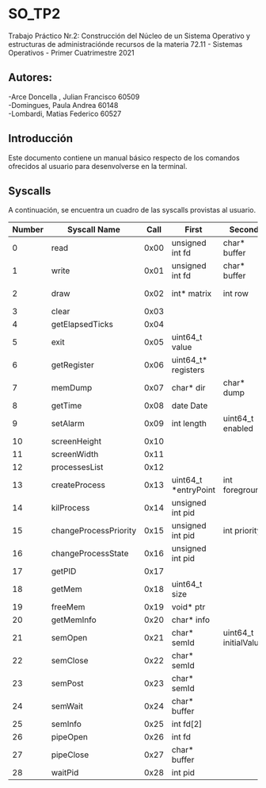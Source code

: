 # SO_TP2
Trabajo Práctico Nr.2: Construcción del Núcleo de un Sistema Operativo y estructuras de administraciónde recursos de la materia 72.11 - Sistemas Operativos - Primer Cuatrimestre 2021

## Autores:
-Arce Doncella , Julian Francisco 60509                         
-Domingues, Paula Andrea 60148                                
-Lombardi, Matias Federico 60527

## Introducción
Este documento contiene un manual básico respecto de los comandos ofrecidos al usuario para desenvolverse en la terminal.

## Syscalls
A continuación, se encuentra un cuadro de las syscalls provistas al usuario.<br>

|Number |Syscall Name           |Call	|First      			|Second     		|Third		    |Fourth	        |Fifth		|Sixth		        |Seventh         |
|-------|-----------------------|-------|-----------------------|-------------------|---------------|---------------|-----------|-------------------|----------------|
|0	    |read			        |0x00	|unsigned int fd		|char* buffer		|int length	    |	  	        |	  	    |		            |		         |
|1	    |write			        |0x01	|unsigned int fd		|char* buffer		|int row	    |int col	    |int color	|  		            |		         |
|2	    |draw			        |0x02	|int* matrix		    |int row		    |	int col	    |int rows       |int columns|  		            |		         |
|3	    |clear			        |0x03	|  			            |  	                |  		        |		        |		    |		            |		         |
|4	    |getElapsedTicks	    |0x04	|  			            |  			        |	  	        |  		        |  	        |		            |		         |
|5	    |exit			        |0x05	|uint64_t value		    |       			|	  	        |  		        |  		    |		            |	         	 |
|6	    |getRegister		    |0x06	|uint64_t* registers	|	  		        |	          	|	  	        |  		    |    	            |		         |
|7	    |memDump		        |0x07	|char* dir		        |char* dump		    |  		        |            	|  		    |		            |		         |
|8	    |getTime		        |0x08	|date Date		        |  	  		        |  		        |  		        |	    	|		            |	             |
|9	    |setAlarm		        |0x09	|int length		        |uint64_t enabled	|       	  	|  	        	|     		|  		            |	             |
|10	    |screenHeight		    |0x10	|  			            |  			        |	  	        |  		        |	  	    |		            |		         |
|11	    |screenWidth		    |0x11	|  			            |  			        |       	  	|  	            |  		    |             		|		         |	
|12	    |processesList		    |0x12	|  			            |  			        |	  	        |  		        |	  	    |		            |		         |
|13	    |createProcess		    |0x13	|uint64_t *entryPoint   |int foreground		|uint64_t fdIn	|uint64_t fdOut|uint64_t first|uint64_t second  |uint64_t third  |
|14	    |kilProcess		        |0x14	|unsigned int pid	    |	  		        |        		|  		        |	  	    |		            |		         |   
|15	    |changeProcessPriority	|0x15	|unsigned int pid	    |	int priority	|	  	        |  		        |  	    	|           		|	         	 |
|16	    |changeProcessState 	|0x16	|unsigned int pid	    |	         		|		        |  	  	        |  	    	|           		|	          	 |
|17	    |getPID		            |0x17	|	  	            	|	         		|  	            |	  	        |  	    	|           		|		         |
|18	    |getMem		            |0x18	|uint64_t size		    |        			|        		|	  	        |   		|             		|		         |
|19	    |freeMem	        	|0x19	|void* ptr  		    |  	        		|	          	|	  	        |  	    	|		            |		         |
|20	    |getMemInfo		        |0x20	|char* info     		|  		        	|	  	        |	  	        |  	    	|		            |		         |
|21	    |semOpen		        |0x21	|char* semId    		|uint64_t initialValue|	  	        |	  	        | 	     	|		            |		         |
|22	    |semClose		        |0x22	|char* semId    		|        			|  	        	|	  	        |  		    |	            	|		         |
|23	    |semPost		        |0x23	|char* semId    		|  	        		|  	        	|	  	        |  	    	|		            |		         |
|24	    |semWait		        |0x24	|char* buffer   		|  			        |  		        |	  	        |  	    	|		            |		         |
|25	    |semInfo		        |0x25	|int fd[2]      		|        			|  	        	|	  	        |  	    	|           		|		         |
|26	    |pipeOpen		        |0x26	|int fd     			|  		        	|  	        	|	  	        |  		    |		            |		         |
|27	    |pipeClose		        |0x27	|char* buffer   		|  			        |  		        |	  	        |  		    |		            |		         |
|28	    |waitPid		        |0x28	|int pid        		|  			        |  	        	|    		    |  		    |		            |		         |